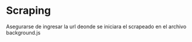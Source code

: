 # Scraping

Asegurarse de ingresar la url deonde se iniciara el scrapeado en el archivo background.js
